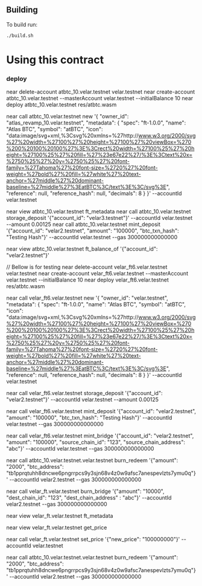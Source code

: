## Building

To build run:
```bash
./build.sh
```

Using this contract
===================

### deploy

near delete-account atbtc_10.velar.testnet velar.testnet
near create-account atbtc_10.velar.testnet --masterAccount velar.testnet --initialBalance 10
near deploy atbtc_10.velar.testnet res/atbtc.wasm

near call atbtc_10.velar.testnet new '{
  "owner_id": "atlas_revamp_10.velar.testnet",
  "metadata": {
    "spec": "ft-1.0.0",
    "name": "Atlas BTC",
    "symbol": "atBTC",
    "icon": "data:image/svg+xml,%3Csvg%20xmlns=%27http://www.w3.org/2000/svg%27%20width=%27100%27%20height=%27100%27%20viewBox=%270%200%20100%20100%27%3E%3Crect%20width=%27100%25%27%20height=%27100%25%27%20fill=%27%23e67e22%27/%3E%3Ctext%20x=%2750%25%27%20y=%2750%25%27%20font-family=%27Tahoma%27%20font-size=%2720%27%20font-weight=%27bold%27%20fill=%27white%27%20text-anchor=%27middle%27%20dominant-baseline=%27middle%27%3EatBTC%3C/text%3E%3C/svg%3E",
    "reference": null,
    "reference_hash": null,
    "decimals": 8
  }
}' --accountId velar.testnet

near view atbtc_10.velar.testnet ft_metadata
near call atbtc_10.velar.testnet storage_deposit '{"account_id": "velar3.testnet"}' --accountId velar.testnet --amount 0.00125
near call atbtc_10.velar.testnet mint_deposit '{"account_id": "velar2.testnet", "amount": "100000", "btc_txn_hash": "Testing Hash"}' --accountId velar.testnet --gas 300000000000000

near view atbtc_10.velar.testnet ft_balance_of '{"account_id": "velar2.testnet"}'



// Bellow is for testing
near delete-account velar_ft6.velar.testnet velar.testnet
near create-account velar_ft6.velar.testnet --masterAccount velar.testnet --initialBalance 10
near deploy velar_ft6.velar.testnet res/atbtc.wasm

near call velar_ft6.velar.testnet new '{
  "owner_id": "velar.testnet",
  "metadata": {
    "spec": "ft-1.0.0",
    "name": "Atlas BTC",
    "symbol": "atBTC",
    "icon": "data:image/svg+xml,%3Csvg%20xmlns=%27http://www.w3.org/2000/svg%27%20width=%27100%27%20height=%27100%27%20viewBox=%270%200%20100%20100%27%3E%3Crect%20width=%27100%25%27%20height=%27100%25%27%20fill=%27%23e67e22%27/%3E%3Ctext%20x=%2750%25%27%20y=%2750%25%27%20font-family=%27Tahoma%27%20font-size=%2720%27%20font-weight=%27bold%27%20fill=%27white%27%20text-anchor=%27middle%27%20dominant-baseline=%27middle%27%3EatBTC%3C/text%3E%3C/svg%3E",
    "reference": null,
    "reference_hash": null,
    "decimals": 8
  }
}' --accountId velar.testnet
 
near call velar_ft6.velar.testnet storage_deposit '{"account_id": "velar2.testnet"}' --accountId velar.testnet --amount 0.00125

near call velar_ft6.velar.testnet mint_deposit '{"account_id": "velar2.testnet", "amount": "100000", "btc_txn_hash": "Testing Hash"}' --accountId velar.testnet --gas 300000000000000

near call velar_ft6.velar.testnet mint_bridge '{"account_id": "velar2.testnet", "amount": "100000", "source_chain_id": "123", "source_chain_address": "abc"}' --accountId velar.testnet --gas 300000000000000

near call atbtc_10.velar.testnet.velar.testnet burn_redeem '{"amount": "2000", "btc_address": "tb1pprqtuhh8dncwe6pngrrpcs9y3sjn68v4z0w9afsc7anespevlzts7ymu0q"}' --accountId velar2.testnet --gas 300000000000000

near call velar_ft.velar.testnet burn_bridge '{"amount": "10000", "dest_chain_id": "123", "dest_chain_address" : "abc"}' --accountId velar2.testnet --gas 300000000000000

near view velar_ft.velar.testnet ft_metadata

near view velar_ft.velar.testnet get_price

near call velar_ft.velar.testnet set_price '{"new_price": "100000000"}' --accountId velar.testnet


near call atbtc_10.velar.testnet.velar.testnet burn_redeem '{"amount": "2000", "btc_address": "tb1pprqtuhh8dncwe6pngrrpcs9y3sjn68v4z0w9afsc7anespevlzts7ymu0q"}' --accountId velar2.testnet --gas 300000000000000
